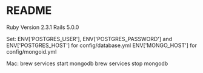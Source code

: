 # README

Ruby Version 2.3.1
Rails 5.0.0

Set:
ENV['POSTGRES_USER'], ENV['POSTGRES_PASSWORD'] and ENV['POSTGRES_HOST'] for config/database.yml
ENV['MONGO_HOST'] for config/mongoid.yml

Mac:
brew services start mongodb
brew services stop mongodb
